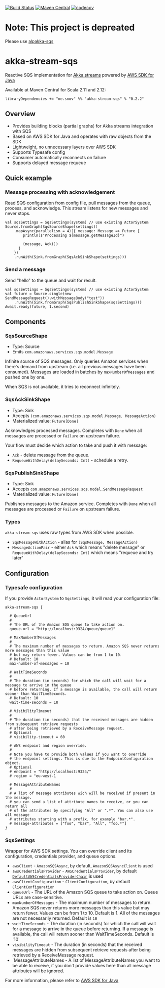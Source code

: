 [![Build Status](https://travis-ci.org/s12v/akka-stream-sqs.svg?branch=master)](https://travis-ci.org/s12v/akka-stream-sqs)
[![Maven Central](https://img.shields.io/maven-central/v/me.snov/akka-stream-sqs_2.11.svg?maxAge=2592000)](http://search.maven.org/#search%7Cga%7C1%7Ca%3A%22akka-stream-sqs_2.11%22)
[![codecov](https://codecov.io/gh/s12v/akka-stream-sqs/branch/master/graph/badge.svg)](https://codecov.io/gh/s12v/akka-stream-sqs)

# Note: This project is depreated

Please use [alpakka-sqs](https://github.com/akka/alpakka/tree/master/sqs/src)

# akka-stream-sqs

Reactive SQS implementation for [Akka streams](http://doc.akka.io/docs/akka/current/scala/stream/)
powered by [AWS SDK for Java](http://docs.aws.amazon.com/AWSJavaSDK/latest/javadoc/overview-summary.html)

Available at Maven Central for Scala 2.11 and 2.12:
```
libraryDependencies += "me.snov" %% "akka-stream-sqs" % "0.2.2"
```

## Overview

- Provides building blocks (partial graphs) for Akka streams integration with SQS
- Based on AWS SDK for Java and operates with raw objects from the SDK
- Lightweight, no unnecessary layers over AWS SDK
- Supports Typesafe config
- Consumer automatically reconnects on failure
- Supports delayed message requeue

## Quick example

### Message processing with acknowledgement

Read SQS configuration from config file, pull messages from the queue, process, and acknowledge.
This stream listens for new messages and never stops.

```
val sqsSettings = SqsSettings(system) // use existing ActorSystem
Source.fromGraph(SqsSourceShape(settings))
	.mapAsync(parallelism = 4)({ message: Message => Future {
		println(s"Processing ${message.getMessageId}")

		(message, Ack())
	  }
	})
	.runWith(Sink.fromGraph(SqsAckSinkShape(settings)))
```

### Send a message

Send "hello" to the queue and wait for result.

```
val sqsSettings = SqsSettings(system) // use existing ActorSystem
val future = Source.single(new SendMessageRequest().withMessageBody("test"))
	.runWith(Sink.fromGraph(SqsPublishSinkShape(sqsSettings)))
Await.ready(future, 1.second)	
```

## Components

### SqsSourceShape

- Type: Source
- Emits `com.amazonaws.services.sqs.model.Message`

Infinite source of SQS messages.
Only queries Amazon services when there's demand from upstream (i.e. all previous messages have been consumed).
Messages are loaded in batches by `maxNumberOfMessages` and pushed one by one.

When SQS is not available, it tries to reconnect infinitely.


### SqsAckSinkShape

- Type: Sink
- Accepts `(com.amazonaws.services.sqs.model.Message, MessageAction)`
- Materialized value: `Future[Done]`

Acknowledges processed messages.
Completes with `Done` when all messages are processed or `Failure` on upstream failure.

Your flow must decide which action to take and push it with message:
- `Ack` - delete message from the queue.
- `RequeueWithDelay(delaySeconds: Int)` - schedule a retry.


### SqsPublishSinkShape

- Type: Sink
- Accepts `com.amazonaws.services.sqs.model.SendMessageRequest`
- Materialized value: `Future[Done]`

Publishes messages to the Amazon service.
Completes with `Done` when all messages are processed or `Failure` on upstream failure.


### Types

`akka-stream-sqs` uses raw types from AWS SDK when possible.  

- `SqsMessageWithAction` - alias for `(SqsMessage, MessageAction)`
- `MessageActionPair` - either `Ack` which means "delete message"
                        or `RequeueWithDelay(delaySeconds: Int)` which means "requeue and try later"


## Configuration

### Typesafe configuration

If you provide `ActorSystem` to `SqsSettings`, it will read your configuration file:

```
akka-stream-sqs {

  # QueueUrl
  #
  # The URL of the Amazon SQS queue to take action on.
  queue-url = "http://localhost:9324/queue/queue1"

  # MaxNumberOfMessages
  #
  # The maximum number of messages to return. Amazon SQS never returns more messages than this value
  # but may return fewer. Values can be from 1 to 10.
  # Default: 10
  max-number-of-messages = 10

  # WaitTimeSeconds
  #
  # The duration (in seconds) for which the call will wait for a message to arrive in the queue
  # before returning. If a message is available, the call will return sooner than WaitTimeSeconds.
  # Default: 10
  wait-time-seconds = 10

  # VisibilityTimeout
  #
  # The duration (in seconds) that the received messages are hidden from subsequent retrieve requests
  # after being retrieved by a ReceiveMessage request.
  # Optional
  # visibility-timeout = 60

  # AWS endpoint and region override.
  #
  # Note you have to provide both values if you want to override 
  # the endpoint settings. This is due to the EndpointConfiguration object.
  # Optional
  # endpoint = "http://localhost:9324/"
  # region = "eu-west-1
  
  # MessageAttributeNames
  #
  # A list of message attributes wich will be received if present in the message. 
  # you can send a list of attribute names to receive, or you can return all
  # of the attributes by specifying "All" or ".*". You can also use all message
  # attributes starting with a prefix, for example "bar.*".
  # message-attributes = ["foo", "bar", "All", "foo.*"]
}
```

### SqsSettings

Wrapper for AWS SDK settings. You can override client and its configuration, credentials provider, and queue options.

 - `awsClient` - `AmazonSQSAsync`, by default, `AmazonSQSAsyncClient` is used
 - `awsCredentialsProvider` - `AWSCredentialsProvider`, by default [`DefaultAWSCredentialsProviderChain`](http://docs.aws.amazon.com/AWSJavaSDK/latest/javadoc/com/amazonaws/auth/DefaultAWSCredentialsProviderChain.html)
                              is used
 - `awsClientConfiguration` - `ClientConfiguration`, by default `ClientConfiguration`
 - `queueUrl` - The URL of the Amazon SQS queue to take action on. Queue URLs are case-sensitive.
 - `maxNumberOfMessages` - The maximum number of messages to return. Amazon SQS never returns more messages than this value but may return fewer.
 						   Values can be from 1 to 10. Default is 1. All of the messages are not necessarily returned. Default is `10`
 - `waitTimeSeconds` - The duration (in seconds) for which the call will wait for a message to arrive in the queue before returning.
                       If a message is available, the call will return sooner than WaitTimeSeconds. Default is '10'
 - `visibilityTimeout` - The duration (in seconds) that the received messages are hidden from subsequent retrieve
                         requests after being retrieved by a ReceiveMessage request.
- `MessageAttributeNames - A list of MessageAttributeNames you want to be able to receive, if you don't provide values here than all message attributes
will be ignored. 

For more information, please refer to [AWS SDK for Java](http://docs.aws.amazon.com/AWSJavaSDK/latest/javadoc/overview-summary.html)
